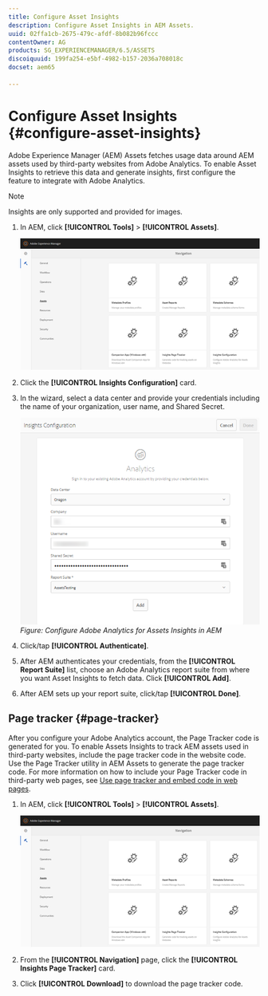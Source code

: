 ```yaml
---
title: Configure Asset Insights
description: Configure Asset Insights in AEM Assets.
uuid: 02ffa1cb-2675-479c-afdf-8b082b96fccc
contentOwner: AG
products: SG_EXPERIENCEMANAGER/6.5/ASSETS
discoiquuid: 199fa254-e5bf-4982-b157-2036a708018c
docset: aem65

---
```


# Configure Asset Insights {#configure-asset-insights}

Adobe Experience Manager (AEM) Assets fetches usage data around AEM assets used by third-party websites from Adobe Analytics. To enable Asset Insights to retrieve this data and generate insights, first configure the feature to integrate with Adobe Analytics.

>[!NOTE]
>
>Insights are only supported and provided for images.

1. In AEM, click **[!UICONTROL Tools]** &gt; **[!UICONTROL Assets]**.

   ![chlimage_1-72](assets/chlimage_1-210.png)

1. Click the **[!UICONTROL Insights Configuration]** card.
1. In the wizard, select a data center and provide your credentials including the name of your organization, user name, and Shared Secret.

   ![Configure Adobe Analytics for Assets Insights in AEM](assets/insights_config2.png)
   *Figure: Configure Adobe Analytics for Assets Insights in AEM*

1. Click/tap **[!UICONTROL Authenticate]**.
1. After AEM authenticates your credentials, from the **[!UICONTROL Report Suite]** list, choose an Adobe Analytics report suite from where you want Asset Insights to fetch data. Click **[!UICONTROL Add]**.
1. After AEM sets up your report suite, click/tap **[!UICONTROL Done]**.

## Page tracker {#page-tracker}

After you configure your Adobe Analytics account, the Page Tracker code is generated for you. To enable Assets Insights to track AEM assets used in third-party websites, include the page tracker code in the website code. Use the Page Tracker utility in AEM Assets to generate the page tracker code. For more information on how to include your Page Tracker code in third-party web pages, see [Use page tracker and embed code in web pages](/help/assets/touch-ui-using-page-tracker.md).

1. In AEM, click **[!UICONTROL Tools]** &gt; **[!UICONTROL Assets]**.

   ![chlimage_1-73](assets/chlimage_1-214.png)

1. From the **[!UICONTROL Navigation]** page, click the **[!UICONTROL Insights Page Tracker]** card.
1. Click **[!UICONTROL Download]** to download the page tracker code.
